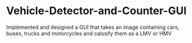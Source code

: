 # Vehicle-Detector-and-Counter-GUI
Implemented and designed a GUI that takes an image containing cars, buses, trucks and motorcycles and calssify them as a LMV or HMV
